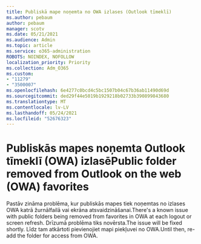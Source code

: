 ```yaml
---
title: Publiskā mape noņemta no OWA izlases (Outlook tīmeklī)
ms.author: pebaum
author: pebaum
manager: scotv
ms.date: 05/21/2021
ms.audience: Admin
ms.topic: article
ms.service: o365-administration
ROBOTS: NOINDEX, NOFOLLOW
localization_priority: Priority
ms.collection: Adm_O365
ms.custom:
- "11279"
- "3500007"
ms.openlocfilehash: 6e4277c0bcd4c5bc1507b04c67b36ab11490d69d
ms.sourcegitcommit: ded29f44e5019b1929218b02733b390899843680
ms.translationtype: MT
ms.contentlocale: lv-LV
ms.lasthandoff: 05/24/2021
ms.locfileid: "52676323"
---
```

# <a name="public-folder-removed-from-outlook-on-the-web-owa-favorites"></a><span data-ttu-id="39596-102">Publiskās mapes noņemta Outlook tīmeklī (OWA) izlasē</span><span class="sxs-lookup"><span data-stu-id="39596-102">Public folder removed from Outlook on the web (OWA) favorites</span></span>

<span data-ttu-id="39596-103">Pastāv zināma problēma, kur publiskās mapes tiek noņemtas no izlases OWA katrā žurnālfailā vai ekrāna atsvaidzināšanai.</span><span class="sxs-lookup"><span data-stu-id="39596-103">There's a known issue with public folders being removed from favorites in OWA at each logout or screen refresh.</span></span> <span data-ttu-id="39596-104">Drīzumā problēma tiks novērsta.</span><span class="sxs-lookup"><span data-stu-id="39596-104">The issue will be fixed shortly.</span></span> <span data-ttu-id="39596-105">Līdz tam atkārtoti pievienojiet mapi piekļuvei no OWA.</span><span class="sxs-lookup"><span data-stu-id="39596-105">Until then, re-add the folder for access from OWA.</span></span>